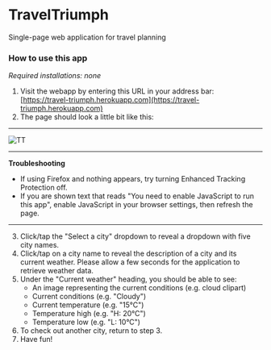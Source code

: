 # TravelTriumph
Single-page web application for travel planning

### How to use this app
*Required installations: none*
1. Visit the webapp by entering this URL in your address bar: [https://travel-triumph.herokuapp.com](https://travel-triumph.herokuapp.com)
2. The page should look a little bit like this:
---
![TT](https://user-images.githubusercontent.com/68571255/217157821-3bcca38a-8879-4c64-8ca4-027dff9df869.png)

---
  **Troubleshooting**
  - If using Firefox and nothing appears, try turning Enhanced Tracking Protection off.
  - If you are shown text that reads "You need to enable JavaScript to run this app", enable JavaScript in your browser settings, then refresh the page.
---
  
3. Click/tap the "Select a city" dropdown to reveal a dropdown with five city names.
4. Click/tap on a city name to reveal the description of a city and its current weather. Please allow a few seconds for the application to retrieve weather data.
5. Under the "Current weather" heading, you should be able to see:
    - An image representing the current conditions (e.g. cloud clipart)
    - Current conditions (e.g. "Cloudy")
    - Current temperature (e.g. "15°C")
    - Temperature high (e.g. "H: 20°C")
    - Temperature low (e.g. "L: 10°C")
6. To check out another city, return to step 3.
7. Have fun!
